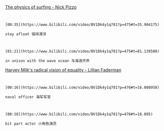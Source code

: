 [The physics of surfing - Nick Pizzo](https://www.bilibili.com/video/BV1Dk4y1q781?p=475)

```ad-note


[00:35](https://www.bilibili.com/video/BV1Dk4y1q781?p=475#t=35.904175)

stay afloat 保持漂浮

```

```ad-note


[01:21](https://www.bilibili.com/video/BV1Dk4y1q781?p=475#t=81.139508)

in unison with the wave ocean 与海浪齐声

```

[Harvey Milk's radical vision of equality - Lillian Faderman](https://www.bilibili.com/video/BV1Dk4y1q781?p=476)

```ad-note


[00:16](https://www.bilibili.com/video/BV1Dk4y1q781?p=476#t=16.808958)

naval officer 海军军官

```

```ad-note


[00:18](https://www.bilibili.com/video/BV1Dk4y1q781?p=476#t=18.895)

bit part actor 小角色演员

```